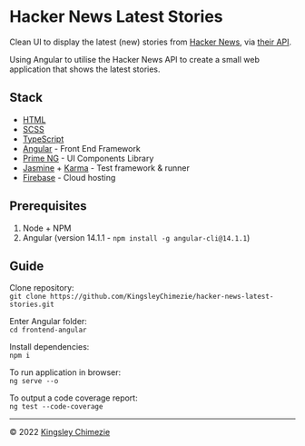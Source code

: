 # Hacker News Latest Stories
Clean UI to display the latest (new) stories from [Hacker News](https://news.ycombinator.com/newest), via [their API](https://github.com/HackerNews/API).

Using Angular to utilise the Hacker News API to create a small web application that shows the latest stories.

## Stack
- [HTML](https://developer.mozilla.org/en-US/docs/Web/HTML)  
- [SCSS](https://sass-lang.com/documentation/syntax)  
- [TypeScript](https://www.typescriptlang.org/)  
- [Angular]() - Front End Framework
- [Prime NG](https://www.primefaces.org/primeng/) - UI Components Library  
- [Jasmine](https://jasmine.github.io/) + [Karma](https://karma-runner.github.io/latest/index.html) - Test framework & runner
- [Firebase](https://firebase.google.com/) - Cloud hosting
## Prerequisites
1. Node + NPM
1. Angular (version 14.1.1 - `npm install -g angular-cli@14.1.1`)

## Guide
Clone repository:  
`git clone https://github.com/KingsleyChimezie/hacker-news-latest-stories.git`

Enter Angular folder:  
`cd frontend-angular`

Install dependencies:  
`npm i`

To run application in browser:  
`ng serve --o`

To output a code coverage report:  
`ng test --code-coverage`

---
© 2022 [Kingsley Chimezie](https://kingsleychimezie.com)
